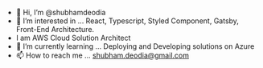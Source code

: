 - 👋 Hi, I’m @shubhamdeodia
- 👀 I’m interested in ... React, Typescript, Styled Component, Gatsby, Front-End Architecture.
- I am AWS Cloud Solution Architect
- 🌱 I’m currently learning ... Deploying and Developing solutions on Azure
- 📫 How to reach me ... shubham.deodia@gmail.com

<!---
shubhamdeodia/shubhamdeodia is a ✨ special ✨ repository because its `README.md` (this file) appears on your GitHub profile.
You can click the Preview link to take a look at your changes.
--->
